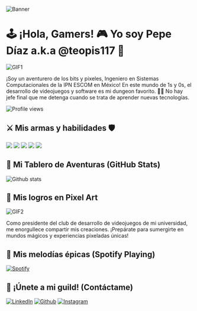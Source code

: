 ![Banner](https://i.imgur.com/AZ2iWek.png)

# 🕹️ ¡Hola, Gamers! 🎮 Yo soy Pepe Díaz a.k.a @teopis117 👋

![GIF1](https://media.giphy.com/media/FjLOgvd2PpZeRIPLTR/giphy.gif)

¡Soy un aventurero de los bits y pixeles, Ingeniero en Sistemas Computacionales de la IPN ESCOM en México! En este mundo de 1s y 0s, el desarrollo de videojuegos y software es mi dungeon favorito. 🏰💾 No hay jefe final que me detenga cuando se trata de aprender nuevas tecnologías.

![Profile views](https://gpvc.arturio.dev/teopis117)

## ⚔️ Mis armas y habilidades 🛡️

![](https://img.shields.io/badge/Flutter-02569B?style=for-the-badge&logo=flutter&logoColor=white)
![](https://img.shields.io/badge/JavaScript-F7DF1E?style=for-the-badge&logo=javascript&logoColor=black)
![](https://img.shields.io/badge/React-61DAFB?style=for-the-badge&logo=react&logoColor=black)
![](https://img.shields.io/badge/MongoDB-47A248?style=for-the-badge&logo=mongodb&logoColor=white)
![](https://img.shields.io/badge/Azure-0089D6?style=for-the-badge&logo=microsoft-azure&logoColor=white)

## 🎲 Mi Tablero de Aventuras (GitHub Stats)

![Github stats](https://github-readme-stats.vercel.app/api?username=teopis117&show_icons=true&theme=tokyonight)

## 🌟 Mis logros en Pixel Art

![GIF2](https://media.giphy.com/media/3oEjHGr1Fhz0kyv8Ig/giphy.gif)

Como presidente del club de desarrollo de videojuegos de mi universidad, me enorgullece compartir mis creaciones. ¡Prepárate para sumergirte en mundos mágicos y experiencias pixeladas únicas!

## 🎵 Mis melodías épicas (Spotify Playing)

[![Spotify](https://spotify-github-profile.vercel.app/api/view?uid=<spotify_username>&cover_image=true&theme=default)](https://open.spotify.com/track/3TgMcrV32NUKjEG2ujn9eh?si=75426709f9074d0d)

## 💌 ¡Únete a mi guild! (Contáctame)

[![LinkedIn](https://img.shields.io/badge/LinkedIn-0077B5?style=for-the-badge&logo=linkedin&logoColor=white)](https://www.linkedin.com/in/diazmoralespepe117/)
[![Github](https://img.shields.io/badge/Github-181717?style=for-the-badge&logo=github&logoColor=white)](https://github.com/teopis117)
[![Instagram](https://img.shields.io/badge/Instagram-E4405F?style=for-the-badge&logo=instagram&logoColor=white)](https://www.instagram.com/unchicoconcamara117/)

